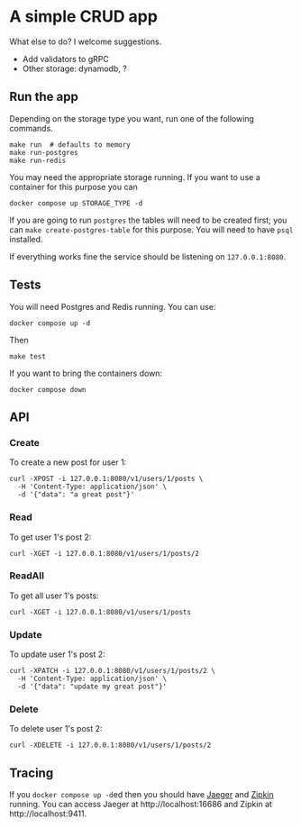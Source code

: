 # A simple CRUD app

What else to do? I welcome suggestions.
- Add validators to gRPC
- Other storage: dynamodb, ?

## Run the app

Depending on the storage type you want, run one of the following commands.
```
make run  # defaults to memory
make run-postgres
make run-redis
```

You may need the appropriate storage running. If you want to use a container for this purpose you can
```
docker compose up STORAGE_TYPE -d
```
If you are going to run `postgres` the tables will need to be created first; you can `make create-postgres-table` for this purpose. You will need to have `psql` installed.

If everything works fine the service should be listening on `127.0.0.1:8080`.

## Tests

You will need Postgres and Redis running. You can use:
```
docker compose up -d
```
Then
```
make test
```
If you want to bring the containers down:
```
docker compose down
```

## API

### Create

To create a new post for user 1:
```
curl -XPOST -i 127.0.0.1:8080/v1/users/1/posts \
  -H 'Content-Type: application/json' \
  -d '{"data": "a great post"}'
```

### Read

To get user 1's post 2: 
```
curl -XGET -i 127.0.0.1:8080/v1/users/1/posts/2
```

### ReadAll

To get all user 1's posts:
```
curl -XGET -i 127.0.0.1:8080/v1/users/1/posts
```

### Update

To update user 1's post 2: 
```
curl -XPATCH -i 127.0.0.1:8080/v1/users/1/posts/2 \
  -H 'Content-Type: application/json' \
  -d '{"data": "update my great post"}'
```

### Delete

To delete user 1's post 2: 
```
curl -XDELETE -i 127.0.0.1:8080/v1/users/1/posts/2
```

## Tracing

If you `docker compose up -d`ed then you should have [Jaeger](https://www.jaegertracing.io/) and [Zipkin](https://zipkin.io/) running. You can access Jaeger at http://localhost:16686 and Zipkin at http://localhost:9411.
